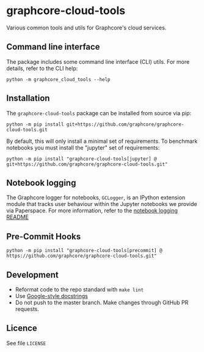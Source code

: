 # graphcore-cloud-tools
Various common tools and utils for Graphcore's cloud services.

## Command line interface

The package includes some command line interface (CLI) utils. For more details, refer to the CLI help:

```console
python -m graphcore_cloud_tools --help
```

## Installation

The `graphcore-cloud-tools` package can be installed from source via pip:

```console
python -m pip install git+https://github.com/graphcore/graphcore-cloud-tools.git
```

By default, this will only install a minimal set of requirements. To benchmark notebooks you must
install the "jupyter" set of requirements:

```console
python -m pip install "graphcore-cloud-tools[jupyter] @ git+https://github.com/graphcore/graphcore-cloud-tools.git"
```

## Notebook logging

The Graphcore logger for notebooks, `GCLogger`, is an IPython extension module that tracks user behaviour within the Jupyter notebooks we provide via Paperspace. For more information, refer to the [notebook logging README](https://github.com/graphcore/graphcore-cloud-tools/blob/master/graphcore_cloud_tools/notebook_logging/README.md)

## Pre-Commit Hooks

```console
python -m pip install "graphcore-cloud-tools[precommit] @ https://github.com/graphcore/graphcore-cloud-tools.git"
```

## Development

* Reformat code to the repo standard with `make lint`
* Use [Google-style docstrings](https://sphinxcontrib-napoleon.readthedocs.io/en/latest/example_google.html)
* Do not push to the master branch. Make changes through GitHub PR requests.

## Licence

See file `LICENSE`

